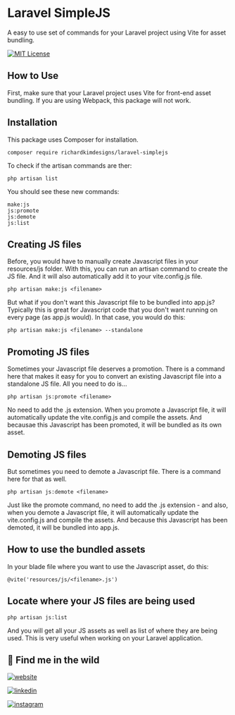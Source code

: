 
# Laravel SimpleJS

A easy to use set of commands for your Laravel project using Vite for asset bundling. 





[![MIT License](https://img.shields.io/badge/License-MIT-green.svg)](https://choosealicense.com/licenses/mit/)



## How to Use

First, make sure that your Laravel project uses Vite for front-end asset bundling. If you are using Webpack, this package will not work.


## Installation

This package uses Composer for installation.
```
composer require richardkimdesigns/laravel-simplejs
```
To check if the artisan commands are ther:
```
php artisan list
```
You should see these new commands:
```
make:js
js:promote
js:demote
js:list
```

## Creating JS files
Before, you would have to manually create Javascript files in your resources/js folder. With this, you can run an artisan command to create the JS file. And it will also automatically add it to your vite.config.js file.
```
php artisan make:js <filename>
```
But what if you don't want this Javascript file to be bundled into app.js? Typically this is great for Javascript code that you don't want running on every page (as app.js would). In that case, you would do this:
```
php artisan make:js <filename> --standalone
```

## Promoting JS files
Sometimes your Javascript file deserves a promotion.
There is a command here that makes it easy for you to convert an existing Javascript file into a standalone JS file. All you need to do is...
```
php artisan js:promote <filename>
```
No need to add the .js extension.
When you promote a Javascript file, it will automatically update the vite.config.js and compile the assets. And becausae this Javascript has been promoted, it will be bundled as its own asset.

## Demoting JS files
But sometimes you need to demote a Javascript file. 
There is a command here for that as well.
```
php artisan js:demote <filename>
```
Just like the promote command, no need to add the .js extension - and also, when you demote a Javascript file, it will automatically update the vite.config.js and compile the assets. And because this Javascript has been demoted, it will be bundled into app.js.

## How to use the bundled assets
In your blade file where you want to use the Javascript asset, do this:
```
@vite('resources/js/<filename>.js')
```
## Locate where your JS files are being used
```
php artisan js:list
```
And you will get all your JS assets as well as list of where they are being used. This is very useful when working on your Laravel application.
## 🔗 Find me in the wild
[![website](https://img.shields.io/badge/my_website-000?style=for-the-badge)](https://richardkimdesigns.com/)

[![linkedin](https://img.shields.io/badge/linkedin-0A66C2?style=for-the-badge&logo=linkedin&logoColor=white)](https://www.linkedin.com/in/richardkimdesigns/)

[![instagram](https://img.shields.io/badge/instagram-d62976?style=for-the-badge&logo=instagram&logoColor=white)](https://instagram.com/coversbyrichard)


